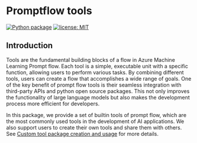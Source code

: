# Promptflow tools

[![Python package](https://img.shields.io/pypi/v/promptflow-tools)](https://pypi.org/project/promptflow-tools/)
[![license: MIT](https://img.shields.io/badge/License-MIT-purple.svg)](../LICENSE)

## Introduction

Tools are the fundamental building blocks of a flow in Azure Machine Learning Prompt flow. Each tool is a simple, executable unit with a specific function, allowing users to perform various tasks. By combining different tools, users can create a flow that accomplishes a wide range of goals. One of the key benefit of prompt flow tools is their seamless integration with third-party APIs and python open source packages. This not only improves the functionality of large language models but also makes the development process more efficient for developers.

In this package, we provide a set of builtin tools of prompt flow, which are the most commonly used tools in the development of AI applications. We also support users to create their own tools and share them with others. See [Custom tool package creation and usage](https://github.com/Azure/promptflow/blob/main/docs/how-to-guides/how-to-create-and-use-your-own-tool-package.md) for more details.
